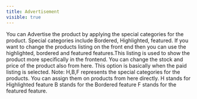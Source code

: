```yaml
---
title: Advertisement
visible: true
---
```


You can Advertise the product by applying the special categories for the product.
Special categories include Bordered, Highlighted, featured. If you want to change the products listing on the front end then you can use the highlighted, bordered and featured features.This listing is used to show the product more specifically in the frontend. You can change the stock and price of the product also from here. This option is basically when the paid listing is selected.
Note: H,B,F represents the special categories for the products. You can assign them on products from here directly.
H stands for Highlighted feature
B stands for the Bordered feature
F stands for the featured feature.
